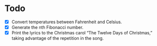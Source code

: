 
# Todo
- [X] Convert temperatures between Fahrenheit and Celsius.
- [X] Generate the nth Fibonacci number.
- [X] Print the lyrics to the Christmas carol “The Twelve Days of Christmas,” taking advantage of the repetition in the song.
